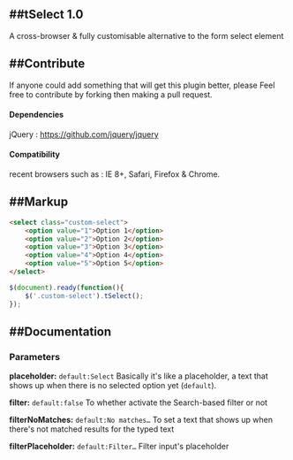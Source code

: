 ##tSelect 1.0
-----------
A cross-browser & fully customisable alternative to the form select element

##Contribute
-----------  
If anyone could add something that will get this plugin better, please Feel free to contribute by forking then making a pull request.

#### Dependencies

jQuery : https://github.com/jquery/jquery

#### Compatibility
recent browsers such as :
IE 8+, Safari, Firefox & Chrome.
  
##Markup
-----------
```html
<select class="custom-select">
	<option value="1">Option 1</option>
	<option value="2">Option 2</option>
	<option value="3">Option 3</option>
	<option value="4">Option 4</option>
	<option value="5">Option 5</option>
</select>
```

```js
$(document).ready(function(){
    $('.custom-select').tSelect();
});
```

##Documentation
-----------

### Parameters

**placeholder:** `default:Select`
Basically it's like a placeholder, a text that shows up when there is no selected option yet (`default`). 

**filter:** `default:false`
To whether activate the Search-based filter or not

**filterNoMatches:** `default:No matches…`
To set a text that shows up when there's not matched results for the typed text

**filterPlaceholder:** `default:Filter…`
Filter input's placeholder